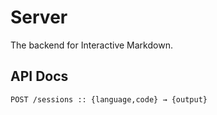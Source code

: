 # Server

The backend for Interactive Markdown.

## API Docs

```
POST /sessions :: {language,code} → {output}
```
